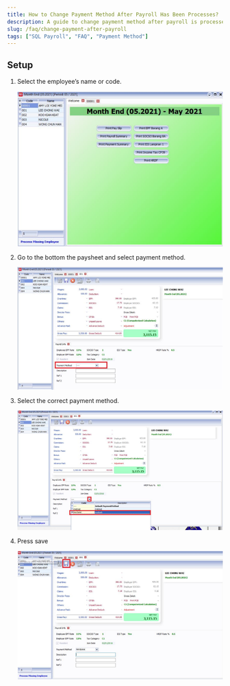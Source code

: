 ```yaml
---
title: How to Change Payment Method After Payroll Has Been Processes?
description: A guide to change payment method after payroll is processed
slug: /faq/change-payment-after-payroll
tags: ["SQL Payroll", "FAQ", "Payment Method"]
---
```


## Setup

1. Select the employee’s name or code.

    ![select-employee](../../static/img/faq/change-payment-after-payroll/select-employee.png)

2. Go to the bottom the paysheet and select payment method.

    ![select-payment-method](../../static/img/faq/change-payment-after-payroll/select-payment-method.png)

3. Select the correct payment method.

    ![payment-method](../../static/img/faq/change-payment-after-payroll/payment-method.png)

4. Press save

    ![save](../../static/img/faq/change-payment-after-payroll/save.png)
